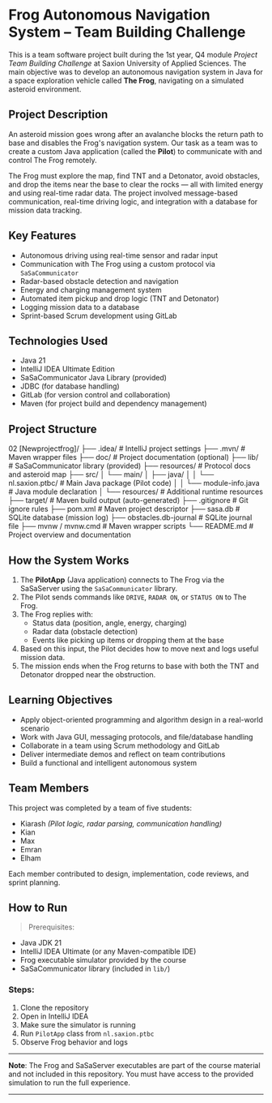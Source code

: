 # Frog Autonomous Navigation System – Team Building Challenge

This is a team software project built during the 1st year, Q4 module *Project Team Building Challenge* at Saxion University of Applied Sciences. The main objective was to develop an autonomous navigation system in Java for a space exploration vehicle called **The Frog**, navigating on a simulated asteroid environment.

## Project Description

An asteroid mission goes wrong after an avalanche blocks the return path to base and disables the Frog's navigation system. Our task as a team was to create a custom Java application (called the **Pilot**) to communicate with and control The Frog remotely.

The Frog must explore the map, find TNT and a Detonator, avoid obstacles, and drop the items near the base to clear the rocks — all with limited energy and using real-time radar data. The project involved message-based communication, real-time driving logic, and integration with a database for mission data tracking.

## Key Features

- Autonomous driving using real-time sensor and radar input
- Communication with The Frog using a custom protocol via `SaSaCommunicator`
- Radar-based obstacle detection and navigation
- Energy and charging management system
- Automated item pickup and drop logic (TNT and Detonator)
- Logging mission data to a database
- Sprint-based Scrum development using GitLab

## Technologies Used

- Java 21
- IntelliJ IDEA Ultimate Edition
- SaSaCommunicator Java Library (provided)
- JDBC (for database handling)
- GitLab (for version control and collaboration)
- Maven (for project build and dependency management)

## Project Structure

02 [Newprojectfrog]/
├── .idea/                     # IntelliJ project settings
├── .mvn/                      # Maven wrapper files
├── doc/                       # Project documentation (optional)
├── lib/                       # SaSaCommunicator library (provided)
├── resources/                 # Protocol docs and asteroid map
├── src/
│   └── main/
│       ├── java/
│       │   └── nl.saxion.ptbc/       # Main Java package (Pilot code)
│       │       └── module-info.java  # Java module declaration
│       └── resources/                # Additional runtime resources
├── target/                    # Maven build output (auto-generated)
├── .gitignore                 # Git ignore rules
├── pom.xml                    # Maven project descriptor
├── sasa.db                    # SQLite database (mission log)
├── obstacles.db-journal       # SQLite journal file
├── mvnw / mvnw.cmd            # Maven wrapper scripts
└── README.md                  # Project overview and documentation




## How the System Works

1. The **PilotApp** (Java application) connects to The Frog via the SaSaServer using the `SaSaCommunicator` library.
2. The Pilot sends commands like `DRIVE`, `RADAR ON`, or `STATUS ON` to The Frog.
3. The Frog replies with:
   - Status data (position, angle, energy, charging)
   - Radar data (obstacle detection)
   - Events like picking up items or dropping them at the base
4. Based on this input, the Pilot decides how to move next and logs useful mission data.
5. The mission ends when the Frog returns to base with both the TNT and Detonator dropped near the obstruction.

## Learning Objectives

- Apply object-oriented programming and algorithm design in a real-world scenario
- Work with Java GUI, messaging protocols, and file/database handling
- Collaborate in a team using Scrum methodology and GitLab
- Deliver intermediate demos and reflect on team contributions
- Build a functional and intelligent autonomous system

## Team Members

This project was completed by a team of five students:

- Kiarash *(Pilot logic, radar parsing, communication handling)*
- Kian
- Max
- Emran
- Elham

Each member contributed to design, implementation, code reviews, and sprint planning.

## How to Run

> Prerequisites:
- Java JDK 21
- IntelliJ IDEA Ultimate (or any Maven-compatible IDE)
- Frog executable simulator provided by the course
- SaSaCommunicator library (included in `lib/`)

### Steps:
1. Clone the repository
2. Open in IntelliJ IDEA
3. Make sure the simulator is running
4. Run `PilotApp` class from `nl.saxion.ptbc`
5. Observe Frog behavior and logs

---

**Note**: The Frog and SaSaServer executables are part of the course material and not included in this repository. You must have access to the provided simulation to run the full experience.

---

